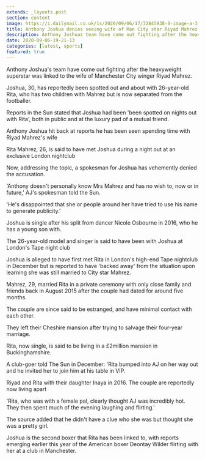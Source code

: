```yaml
---
extends: _layouts.post
section: content
image: https://i.dailymail.co.uk/1s/2020/09/06/17/32845838-0-image-a-3_1599409227632.jpg 
title: Anthony Joshua denies seeing wife of Man City star Riyad Mahrez 
description: Anthony Joshuas team have come out fighting after the heavyweight superstar was linked to the wife of Manchester City winger Riyad Mahrez, denying he has ever met her. 
date: 2020-09-06-19-21-13 
categories: [latest, sports] 
featured: true 
--- 
```

Anthony Joshua's team have come out fighting after the heavyweight superstar was linked to the wife of Manchester City winger Riyad Mahrez.

Joshua, 30, has reportedly been spotted out and about with 26-year-old Rita, who has two children with Mahrez but is now separated from the footballer.

Reports in the Sun stated that Joshua had been 'been spotted on nights out with Rita', both in public and at the luxury pad of a mutual friend.

Anthony Joshua hit back at reports he has been seen spending time with Riyad Mahrez's wife

Rita Mahrez, 26, is said to have met Joshua during a night out at an exclusive London nightclub

Now, addressing the topic, a spokesman for Joshua has vehemently denied the accusation.

'Anthony doesn't personally know Mrs Mahrez and has no wish to, now or in future,' AJ's spokesman told the Sun.

'He's disappointed that she or people around her have tried to use his name to generate publicity.'

Joshua is single after his split from dancer Nicole Osbourne in 2016, who he has a young son with. 

The 26-year-old model and singer is said to have been with Joshua at London's Tape night club

Joshua is alleged to have first met Rita in London's high-end Tape nightclub in December but is reported to have 'backed away' from the situation upon learning she was still married to City star Mahrez.

Mahrez, 29, married Rita in a private ceremony with only close family and friends back in August 2015 after the couple had dated for around five months. 

The couple are since said to be estranged, and have minimal contact with each other.

They left their Cheshire mansion after trying to salvage their four-year marriage. 

Rita, now single, is said to be living in a £2million mansion in Buckinghamshire. 

A club-goer told The Sun in December: 'Rita bumped into AJ on her way out and he invited her to join him at his table in VIP.

Riyad and Rita with their daughter Inaya in 2016. The couple are reportedly now living apart

'Rita, who was with a female pal, clearly thought AJ was incredibly hot. They then spent much of the evening laughing and flirting.'

The source added that he didn't have a clue who she was but thought she was a pretty girl.

Joshua is the second boxer that Rita has been linked to, with reports emerging earlier this year of the American boxer Deontay Wilder flirting with her at a club in Manchester.

